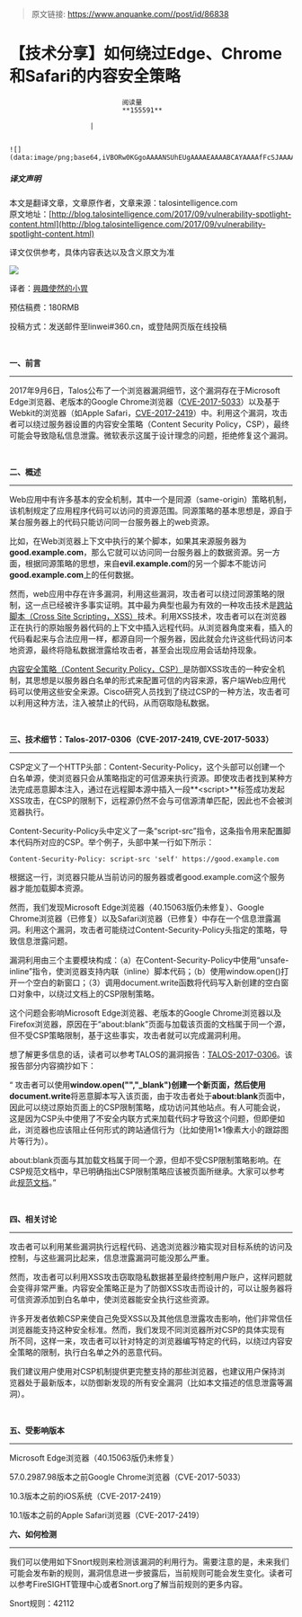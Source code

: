 > 原文链接: https://www.anquanke.com//post/id/86838 


# 【技术分享】如何绕过Edge、Chrome和Safari的内容安全策略


                                阅读量   
                                **155591**
                            
                        |
                        
                                                                                                                                    ![](data:image/png;base64,iVBORw0KGgoAAAANSUhEUgAAAAEAAAABCAYAAAAfFcSJAAAAAXNSR0IArs4c6QAAAARnQU1BAACxjwv8YQUAAAAJcEhZcwAADsQAAA7EAZUrDhsAAAANSURBVBhXYzh8+PB/AAffA0nNPuCLAAAAAElFTkSuQmCC)
                                                                                            



##### 译文声明

本文是翻译文章，文章原作者，文章来源：talosintelligence.com
                                <br>原文地址：[http://blog.talosintelligence.com/2017/09/vulnerability-spotlight-content.html](http://blog.talosintelligence.com/2017/09/vulnerability-spotlight-content.html)

译文仅供参考，具体内容表达以及含义原文为准

[![](https://p5.ssl.qhimg.com/t0122a9629af9fc1731.jpg)](https://p5.ssl.qhimg.com/t0122a9629af9fc1731.jpg)

译者：[興趣使然的小胃](http://bobao.360.cn/member/contribute?uid=2819002922)

预估稿费：180RMB

投稿方式：发送邮件至linwei#360.cn，或登陆网页版在线投稿

<br>

**一、前言**

****

2017年9月6日，Talos公布了一个浏览器漏洞细节，这个漏洞存在于Microsoft Edge浏览器、老版本的Google Chrome浏览器（[CVE-2017-5033](https://chromereleases.googleblog.com/2017/03/stable-channel-update-for-desktop.html)）以及基于Webkit的浏览器（如Apple Safari，[CVE-2017-2419](https://support.apple.com/en-ca/HT207600)）中。利用这个漏洞，攻击者可以绕过服务器设置的内容安全策略（Content Security Policy，CSP），最终可能会导致隐私信息泄露。微软表示这属于设计理念的问题，拒绝修复这个漏洞。

<br>

**二、概述**

****

Web应用中有许多基本的安全机制，其中一个是同源（same-origin）策略机制，该机制规定了应用程序代码可以访问的资源范围。同源策略的基本思想是，源自于某台服务器上的代码只能访问同一台服务器上的web资源。

比如，在Web浏览器上下文中执行的某个脚本，如果其来源服务器为**good.example.com**，那么它就可以访问同一台服务器上的数据资源。另一方面，根据同源策略的思想，来自**evil.example.com**的另一个脚本不能访问**good.example.com**上的任何数据。

然而，web应用中存在许多漏洞，利用这些漏洞，攻击者可以绕过同源策略的限制，这一点已经被许多事实证明。其中最为典型也最为有效的一种攻击技术是[跨站脚本（Cross Site Scripting，XSS）](https://www.owasp.org/index.php/Cross-site_Scripting_(XSS))技术。利用XSS技术，攻击者可以在浏览器正在执行的原始服务器代码的上下文中插入远程代码。从浏览器角度来看，插入的代码看起来与合法应用一样，都源自同一个服务器，因此就会允许这些代码访问本地资源，最终将隐私数据泄露给攻击者，甚至会出现应用会话劫持现象。

[内容安全策略（Content Security Policy，CSP）](https://www.w3.org/TR/2012/CR-CSP-20121115/)是防御XSS攻击的一种安全机制，其思想是以服务器白名单的形式来配置可信的内容来源，客户端Web应用代码可以使用这些安全来源。Cisco研究人员找到了绕过CSP的一种方法，攻击者可以利用这种方法，注入被禁止的代码，从而窃取隐私数据。

<br>

**三、技术细节：Talos-2017-0306（CVE-2017-2419, CVE-2017-5033）**

****

CSP定义了一个HTTP头部：Content-Security-Policy，这个头部可以创建一个白名单源，使浏览器只会从策略指定的可信源来执行资源。即使攻击者找到某种方法完成恶意脚本注入，通过在远程脚本源中插入一段**&lt;script&gt;**标签成功发起XSS攻击，在CSP的限制下，远程源仍然不会与可信源清单匹配，因此也不会被浏览器执行。

Content-Security-Policy头中定义了一条“script-src”指令，这条指令用来配置脚本代码所对应的CSP。举个例子，头部中某一行如下所示：

```
Content-Security-Policy: script-src 'self' https://good.example.com
```

根据这一行，浏览器只能从当前访问的服务器或者good.example.com这个服务器才能加载脚本资源。

然而，我们发现Microsoft Edge浏览器（40.15063版仍未修复）、Google Chrome浏览器（已修复）以及Safari浏览器（已修复）中存在一个信息泄露漏洞。利用这个漏洞，攻击者可能绕过Content-Security-Policy头指定的策略，导致信息泄露问题。

漏洞利用由三个主要模块构成：（a）在Content-Security-Policy中使用“unsafe-inline”指令，使浏览器支持内联（inline）脚本代码；（b）使用window.open()打开一个空白的新窗口；（3）调用document.write函数将代码写入新创建的空白窗口对象中，以绕过文档上的CSP限制策略。

这个问题会影响Microsoft Edge浏览器、老版本的Google Chrome浏览器以及Firefox浏览器，原因在于“about:blank”页面与加载该页面的文档属于同一个源，但不受CSP策略限制，基于这些事实，攻击者就可以完成漏洞利用。

想了解更多信息的话，读者可以参考TALOS的漏洞报告：[TALOS-2017-0306](http://www.talosintelligence.com/reports/TALOS-2017-0306/)。该报告部分内容摘抄如下：

“ 攻击者可以使用**window.open("","_blank")**创建一个新页面，然后使用**document.write**将恶意脚本写入该页面，由于攻击者处于**about:blank**页面中，因此可以绕过原始页面上的CSP限制策略，成功访问其他站点。有人可能会说，这是因为CSP头中使用了不安全内联方式来加载代码才导致这个问题，但即便如此，浏览器也应该阻止任何形式的跨站通信行为（比如使用1×1像素大小的跟踪图片等行为）。

about:blank页面与其加载文档属于同一个源，但却不受CSP限制策略影响。在CSP规范文档中，早已明确指出CSP限制策略应该被页面所继承。大家可以参考此[规范文档](https://w3c.github.io/webappsec-csp/#initialize-document-csp)。”

<br>

**四、相关讨论**

****

攻击者可以利用某些漏洞执行远程代码、逃逸浏览器沙箱实现对目标系统的访问及控制，与这些漏洞比起来，信息泄露漏洞可能没那么严重。

然而，攻击者可以利用XSS攻击窃取隐私数据甚至最终控制用户账户，这样问题就会变得非常严重。内容安全策略正是为了防御XSS攻击而设计的，可以让服务器将可信资源添加到白名单中，使浏览器能安全执行这些资源。

许多开发者依赖CSP来使自己免受XSS以及其他信息泄露攻击影响，他们非常信任浏览器能支持这种安全标准。然而，我们发现不同浏览器所对CSP的具体实现有所不同，这样一来，攻击者可以针对特定的浏览器编写特定的代码，以绕过内容安全策略的限制，执行白名单之外的恶意代码。

我们建议用户使用对CSP机制提供更完整支持的那些浏览器，也建议用户保持浏览器处于最新版本，以防御新发现的所有安全漏洞（比如本文描述的信息泄露等漏洞）。

<br>

**五、受影响版本**

****

Microsoft Edge浏览器（40.15063版仍未修复）

57.0.2987.98版本之前Google Chrome浏览器（CVE-2017-5033）

10.3版本之前的iOS系统（CVE-2017-2419）

10.1版本之前的Apple Safari浏览器（CVE-2017-2419）



**六、如何检测**

****

我们可以使用如下Snort规则来检测该漏洞的利用行为。需要注意的是，未来我们可能会发布新的规则，漏洞信息进一步披露后，当前规则可能会发生变化。读者可以参考FireSIGHT管理中心或者Snort.org了解当前规则的更多内容。

Snort规则：42112
